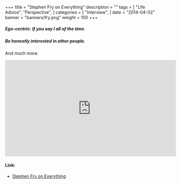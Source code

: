 +++
title = "Stephen Fry on Everything"
description = ""
tags = [
    "Life Advice",
    "Perspective",
]
categories = [
    "Interview",
]
date = "2014-04-02"
banner = "banners/fry.png"
weight = 100
+++

##### Ego-centric: If you say I all of the time.
##### Be honestly interested in other people.

And much more.

<iframe width="560" height="315" src="https://www.youtube.com/embed/6pscjBGTr_o" frameborder="0" allow="autoplay; encrypted-media" allowfullscreen></iframe>

#### Link:
* [Stephen Fry on Everything](https://youtu.be/6pscjBGTr_o)
